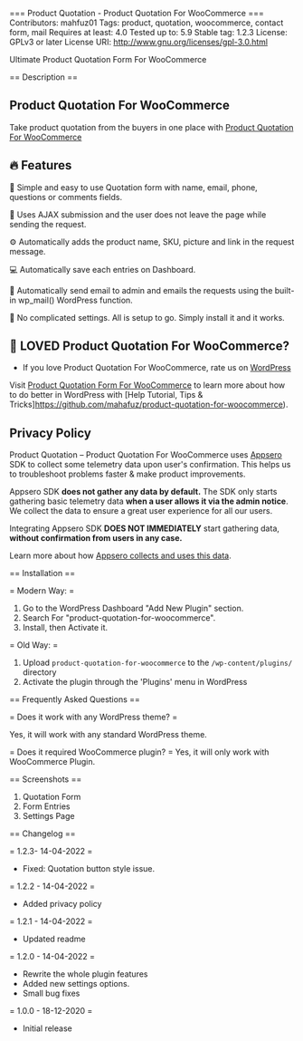 === Product Quotation - Product Quotation For WooCommerce ===
Contributors: mahfuz01
Tags: product, quotation, woocommerce, contact form, mail
Requires at least: 4.0
Tested up to: 5.9
Stable tag: 1.2.3
License: GPLv3 or later
License URI: http://www.gnu.org/licenses/gpl-3.0.html

Ultimate Product Quotation Form For WooCommerce

== Description ==

## Product Quotation For WooCommerce ##

Take product quotation from the buyers in one place with [Product Quotation For WooCommerce](https://github.com/mahafuz/product-quotation-for-woocommerce)


## 🔥 Features  ##

🌟 Simple and easy to use Quotation form with name, email, phone, questions or comments fields.

🚀 Uses AJAX submission and the user does not leave the page while sending the request.

⚙️ Automatically adds the product name, SKU, picture and link in the request message.

💻 Automatically save each entries on Dashboard.

🔔 Automatically send email to admin and emails the requests using the built-in wp_mail() WordPress function.

🙌 No complicated settings. All is setup to go. Simply install it and it works.


## 💙 LOVED Product Quotation For WooCommerce? ##
- If you love Product Quotation For WooCommerce, rate us on [WordPress](https://wordpress.org/plugins/product-quotation-for-woocommerce/#reviews)


Visit [Product Quotation Form For WooCommerce](https://github.com/mahafuz/product-quotation-for-woocommerce) to learn more about how to do better in WordPress with [Help Tutorial, Tips & Tricks]https://github.com/mahafuz/product-quotation-for-woocommerce).

## Privacy Policy 
Product Quotation &#8211; Product Quotation For WooCommerce uses [Appsero](https://appsero.com) SDK to collect some telemetry data upon user's confirmation. This helps us to troubleshoot problems faster & make product improvements.

Appsero SDK **does not gather any data by default.** The SDK only starts gathering basic telemetry data **when a user allows it via the admin notice**. We collect the data to ensure a great user experience for all our users. 

Integrating Appsero SDK **DOES NOT IMMEDIATELY** start gathering data, **without confirmation from users in any case.**

Learn more about how [Appsero collects and uses this data](https://appsero.com/privacy-policy/).

== Installation ==

= Modern Way: =
1. Go to the WordPress Dashboard "Add New Plugin" section.
2. Search For "product-quotation-for-woocommerce".
3. Install, then Activate it.

= Old Way: =
1. Upload `product-quotation-for-woocommerce` to the `/wp-content/plugins/` directory
2. Activate the plugin through the 'Plugins' menu in WordPress


== Frequently Asked Questions ==

= Does it work with any WordPress theme? =

Yes, it will work with any standard WordPress theme.

= Does it required WooCommerce plugin? =
Yes, it will only work with WooCommerce Plugin.


== Screenshots ==

1. Quotation Form
2. Form Entries
3. Settings Page

== Changelog ==

= 1.2.3- 14-04-2022 =
* Fixed: Quotation button style issue.

= 1.2.2 - 14-04-2022 =
* Added privacy policy

= 1.2.1 - 14-04-2022 =
* Updated readme

= 1.2.0 - 14-04-2022 =
* Rewrite the whole plugin features
* Added new settings options.
* Small bug fixes

= 1.0.0 - 18-12-2020 =

* Initial release